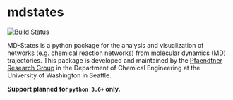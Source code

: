 # mdstates
[![Build Status](https://travis-ci.org/ldgibson/mdstates.png?branch=master)](https://travis-ci.org/ldgibson/mdstates)

MD-States is a python package for the analysis and visualization of networks (e.g. chemical reaction networks) from molecular dynamics (MD) trajectories. This package is developed and maintained by the [Pfaendtner Research Group](http://prg.washington.edu/) in the Department of Chemical Engineering at the University of Washington in Seattle.

**Support planned for `python 3.6+` only.**
